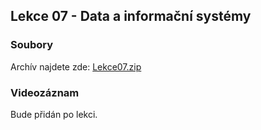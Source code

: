 Lekce 07 - Data a informační systémy
------------------------------------

### Soubory

Archív najdete zde: [Lekce07.zip](/data/2021-podzim/java-2-brno/Java-Training--Projects--Java-2--Lekce07.zip)

### Videozáznam

Bude přidán po lekci.
